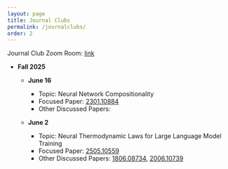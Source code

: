 ```yaml
---
layout: page
title: Journal Clubs
permalink: /journalclubs/
order: 2
---
```


Journal Club Zoom Room: [link](https://rutgers.zoom.us/j/98025880604?pwd=gCcBqcG8rX5AZNoFQLM2nabZcBLGGT.1)

* **Fall 2025**

  - **June 16**
    - Topic: Neural Network Compositionality
    - Focused Paper: [2301.10884](https://arxiv.org/abs/2301.10884)
    - Other Discussed Papers: 

  - **June 2**
    - Topic: Neural Thermodynamic Laws for Large Language Model Training
    - Focused Paper: [2505.10559](https://arxiv.org/abs/2505.10559)
    - Other Discussed Papers: [1806.08734](https://arxiv.org/abs/1806.08734), [2006.10739](https://arxiv.org/abs/2006.10739)

  

